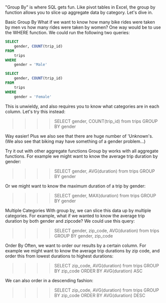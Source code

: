 "Group By" is where SQL gets fun. Like pivot tables in Excel, the group by function allows you to slice up aggregate data by category. Let's dive in. 

Basic Group By
What if we want to know how many bike rides were taken by men vs how many rides were taken by women? One way would be to use the WHERE function. We could run the following two queries:
```sql
SELECT 
    gender, COUNT(trip_id)
FROM
    trips
WHERE
    gender = 'Male'
```
```sql
SELECT 
    gender, COUNT(trip_id)
FROM
    trips
WHERE
    gender = 'Female'
```
This is unwieldy, and also requires you to know what categories are in each column. Let's try this instead:

>>>> SELECT gender, COUNT(trip_id) from trips GROUP BY gender

Way easier! Plus we also see that there are huge number of 'Unknown's. (We also see that biking may have something of a gender problem...) 

Try it out with other aggregate functions 
Group by works with all aggregate functions. For example we might want to know the average trip duration by gender:

>>>> SELECT gender, AVG(duration) from trips GROUP BY gender

Or we might want to know the maximum duration of a trip by gender:

>>>> SELECT gender, MAX(duration) from trips GROUP BY gender

Multiple Categories
With group by, we can slice this data up by multiple categories. For example, what if we wanted to know the average trip duration by both gender and zipcode? We could use this query:

>>>> SELECT gender, zip_code, AVG(duration) from trips GROUP BY gender, zip_code

Order By
Often, we want to order our results by a certain column. For example we might want to know the average trip durations by zip code, and order this from lowest durations to highest durations:

>>>> SELECT zip_code, AVG(duration) from trips GROUP BY zip_code ORDER BY AVG(duration) ASC

We can also order in a descending fashion:

>>>> SELECT zip_code, AVG(duration) from trips GROUP BY zip_code ORDER BY AVG(duration) DESC
